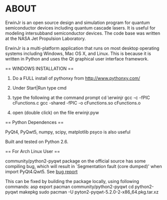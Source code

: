 ABOUT
=====

ErwinJr is an open source design and simulation program for quantum semiconductor devices including quantum cascade lasers. It is useful for modeling intersubband semiconductor devices.  The code base was written at the NASA Jet Propulsion Laboratory.

ErwinJr is a multi-platform application that runs on most desktop operating systems including Windows, Mac OS X, and Linux.  This is because it is written in Python and uses the Qt graphical user interface framework.


== WINDOWS INSTALLATION ==

1) Do a FULL install of pythonxy from http://www.pythonxy.com/

2) Under Start|Run type cmd

3) type the following at the command prompt
   cd \erwinjr
   gcc -c -fPIC cFunctions.c
   gcc -shared -fPIC -o cFunctions.so cFunctions.o
   
4) open (double click) on the file erwinjr.pyw


== Python Dependences ==

PyQt4, PyQwt5, numpy, scipy, matplotlib
psyco is also useful

Built and tested on Python 2.6.

== For Arch Linux User ==

community/python2-pyqwt package on the official source has some compiling bug, which will result in `Segmentation fault (core dumped)' when import PyQt4.Qwt5. See [bug report](https://bugs.archlinux.org/task/53918?project=5&cat%5B0%5D=33&string=python2-pyqwt) 

This can be fixed by building the package locally, using following commands: 
	asp export pacman community/python2-pyqwt
	cd python2-pyqwt
	makepkg
	sudo pacman -U pyton2-pyqwt-5.2.0-2-x86_64.pkg.tar.xz
